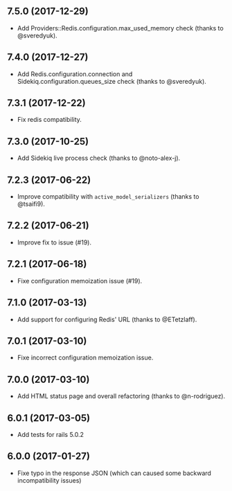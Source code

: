 ## 7.5.0 (2017-12-29)

  - Add Providers::Redis.configuration.max_used_memory check (thanks to @sveredyuk).

## 7.4.0 (2017-12-27)
  - Add Redis.configuration.connection and Sidekiq.configuration.queues_size check (thanks to @sveredyuk).

## 7.3.1 (2017-12-22)
  - Fix redis compatibility.

## 7.3.0 (2017-10-25)

  - Add Sidekiq live process check (thanks to @noto-alex-j).

## 7.2.3 (2017-06-22)

  - Improve compatibility with `active_model_serializers` (thanks to @tsaifi9).

## 7.2.2 (2017-06-21)

  - Improve fix to issue (#19).

## 7.2.1 (2017-06-18)

  - Fixe configuration memoization issue (#19).

## 7.1.0 (2017-03-13)

  - Add support for configuring Redis' URL (thanks to @ETetzlaff).

## 7.0.1 (2017-03-10)

  - Fixe incorrect configuration memoization issue.

## 7.0.0 (2017-03-10)

  - Add HTML status page and overall refactoring (thanks to @n-rodriguez).

## 6.0.1 (2017-03-05)

  - Add tests for rails 5.0.2

## 6.0.0 (2017-01-27)

  - Fixe typo in the response JSON (which can caused some backward incompatibility issues)
